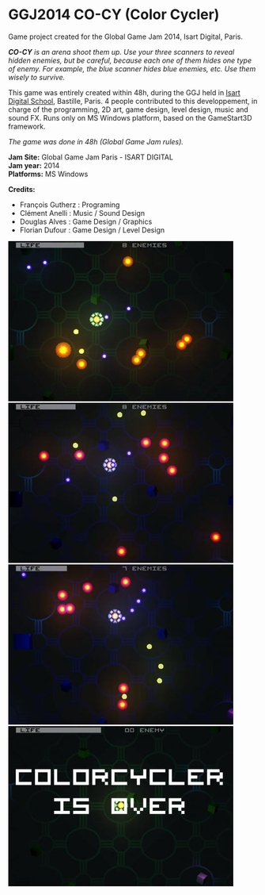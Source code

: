 GGJ2014 CO-CY (Color Cycler)
====================

Game project created for the Global Game Jam 2014, Isart Digital, Paris.

_**CO-CY** is an arena shoot them up. Use your three scanners to reveal hidden enemies, but be careful, because each one of them hides one type of enemy. For example, the blue scanner hides blue enemies, etc. Use them wisely to survive._

This game was entirely created within 48h, during the GGJ held in [Isart Digital School](https://www.isart.fr/), Bastille, Paris.
4 people contributed to this developpement, in charge of the programming, 2D art, game design, level design, music and sound FX.
Runs only on MS Windows platform, based on the GameStart3D framework.

_The game was done in 48h (Global Game Jam rules)._

**Jam Site:** Global Game Jam Paris - ISART DIGITAL<br>
**Jam year:** 2014<br>
**Platforms:** MS Windows<br>

**Credits:**<br>
- François Gutherz : Programing
- Clément Anelli : Music / Sound Design
- Douglas Alves : Game Design / Graphics
- Florian Dufour : Game Design / Level Design

![](img/shot0.jpg)
![](img/shot1.jpg)
![](img/shot2.jpg)
![](img/shot3.jpg)
